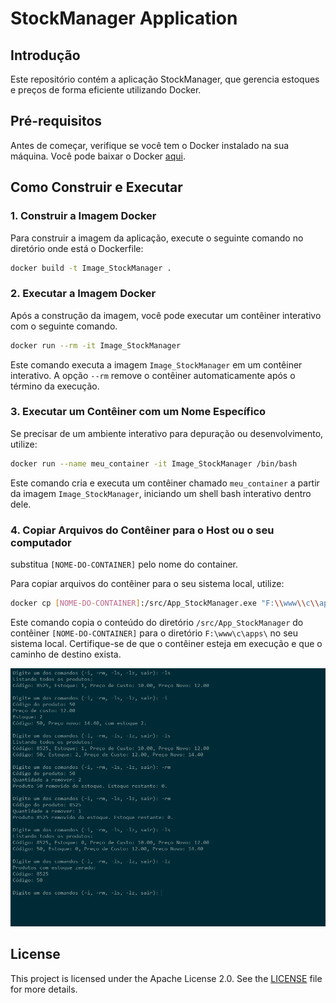 # StockManager Application

## Introdução
Este repositório contém a aplicação StockManager, que gerencia estoques e preços de forma eficiente utilizando Docker.

## Pré-requisitos
Antes de começar, verifique se você tem o Docker instalado na sua máquina. Você pode baixar o Docker [aqui](https://www.docker.com/products/docker-desktop).

## Como Construir e Executar

### 1. Construir a Imagem Docker
Para construir a imagem da aplicação, execute o seguinte comando no diretório onde está o Dockerfile:

```bash
docker build -t Image_StockManager .
```
### 2. Executar a Imagem Docker
Após a construção da imagem, você pode executar um contêiner interativo com o seguinte comando.
```bash
docker run --rm -it Image_StockManager
```
Este comando executa a imagem ```Image_StockManager``` em um contêiner interativo. A opção ```--rm``` remove o contêiner automaticamente após o término da execução.

### 3. Executar um Contêiner com um Nome Específico
Se precisar de um ambiente interativo para depuração ou desenvolvimento, utilize: 
``` bash
docker run --name meu_container -it Image_StockManager /bin/bash
```
Este comando cria e executa um contêiner chamado ``` meu_container ``` a partir da imagem ``` Image_StockManager ```, iniciando um shell bash interativo dentro dele.

### 4.  Copiar Arquivos do Contêiner para o Host ou o seu computador
substitua ``` [NOME-DO-CONTAINER] ``` pelo nome do container.

Para copiar arquivos do contêiner para o seu sistema local, utilize:
``` bash
docker cp [NOME-DO-CONTAINER]:/src/App_StockManager.exe "F:\\www\\c\\apps\\"

```
Este comando copia o conteúdo do diretório ``` /src/App_StockManager ``` do contêiner ``` [NOME-DO-CONTAINER] ``` para o diretório ``` F:\www\c\apps\ ``` no seu sistema local. Certifique-se de que o contêiner esteja em execução e que o caminho de destino exista.

<div>
    <img src="./src/public/readme.png" alt="StockManager" style="max-width: 100%; height: auto;">
</div>

## License

This project is licensed under the Apache License 2.0. See the [LICENSE](LICENSE) file for more details.

<!-- https://github.com/torvalds/linux/blob/master/lib/uuid.c -->